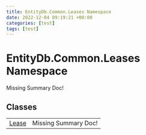 ```yaml
---
title: EntityDb.Common.Leases Namespace
date: 2022-12-04 09:19:21 +00:00
categories: [test]
tags: [test]
---
```


# EntityDb.Common.Leases Namespace
Missing Summary Doc!
## Classes
<table><tr><td><a href='#/posts/dotnet-entitydb-common-leases-lease'>Lease</a></td><td>Missing Summary Doc!</td></tr></table>
